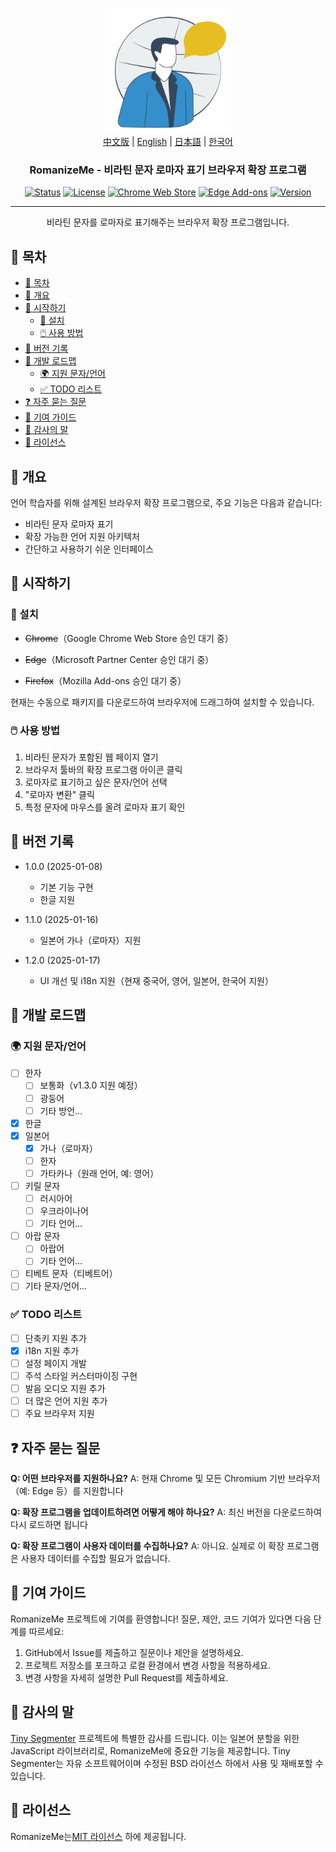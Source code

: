 <p align="center">
  <a href="" rel="noopener">
 <img width=200px height=200px src="assets/romanizemelogo256.png" alt="RomanizeMe - 브라우저 확장 프로그램 로고"></a>
 <br>
 <a href="./README.zh.md">中文版</a> | <a href="./README.md">English</a> | <a href="./README.ja.md">日本語</a> | <a href="./README.ko.md">한국어</a>
</p>

<h3 align="center">RomanizeMe - 비라틴 문자 로마자 표기 브라우저 확장 프로그램</h3>

<div align="center">

[![Status](https://img.shields.io/badge/status-active-success.svg)]()
[![License](https://img.shields.io/badge/license-MIT-blue.svg)](/LICENSE)
[![Chrome Web Store](https://img.shields.io/chrome-web-store/v/your-extension-id.svg)](https://chrome.google.com/webstore/detail/your-extension-id)
[![Edge Add-ons](https://img.shields.io/badge/edge-add--ons-blue.svg)](https://microsoftedge.microsoft.com/addons/detail/your-extension-id)
[![Version](https://img.shields.io/badge/version-1.2.0-blue.svg)](https://github.com/jeffminim/RomanizeMe/releases/tag/v1.2.0)

</div>

---

<p align="center"> 비라틴 문자를 로마자로 표기해주는 브라우저 확장 프로그램입니다.
    <br> 
</p>

## 📝 목차

- [📝 목차](#-목차)
- [🧐 개요 ](#-개요-)
- [🏁 시작하기 ](#-시작하기-)
  - [🔧 설치](#-설치)
  - [🖱️ 사용 방법](#️-사용-방법)
- [📅 버전 기록 ](#-버전-기록-)
- [📅 개발 로드맵 ](#-개발-로드맵-)
  - [🌍 지원 문자/언어 ](#-지원-문자언어-)
  - [✅ TODO 리스트](#-todo-리스트)
- [❓ 자주 묻는 질문 ](#-자주-묻는-질문-)
- [🤝 기여 가이드 ](#-기여-가이드-)
- [🙏 감사의 말 ](#-감사의-말-)
- [📜 라이선스 ](#-라이선스-)

## 🧐 개요 <a name = "개요"></a>

언어 학습자를 위해 설계된 브라우저 확장 프로그램으로, 주요 기능은 다음과 같습니다:

- 비라틴 문자 로마자 표기
- 확장 가능한 언어 지원 아키텍처
- 간단하고 사용하기 쉬운 인터페이스

## 🏁 시작하기 <a name = "시작하기"></a>

### 🔧 설치

- ~~Chrome~~（Google Chrome Web Store 승인 대기 중）

- ~~Edge~~（Microsoft Partner Center 승인 대기 중）

- ~~Firefox~~（Mozilla Add-ons 승인 대기 중）

현재는 수동으로 패키지를 다운로드하여 브라우저에 드래그하여 설치할 수 있습니다.

### 🖱️ 사용 방법

1. 비라틴 문자가 포함된 웹 페이지 열기
2. 브라우저 툴바의 확장 프로그램 아이콘 클릭
3. 로마자로 표기하고 싶은 문자/언어 선택
4. "로마자 변환" 클릭
5. 특정 문자에 마우스를 올려 로마자 표기 확인

## 📅 버전 기록 <a name = "버전-기록"></a>

- 1.0.0 (2025-01-08)
  - 기본 기능 구현
  - 한글 지원

- 1.1.0 (2025-01-16)
  - 일본어 가나（로마자）지원

- 1.2.0 (2025-01-17)
  - UI 개선 및 i18n 지원（현재 중국어, 영어, 일본어, 한국어 지원）

## 📅 개발 로드맵 <a name = "개발-로드맵"></a>

### 🌍 지원 문자/언어 <a name = "지원-문자언어"></a>

- [ ] 한자
  - [ ] 보통화（v1.3.0 지원 예정）
  - [ ] 광둥어
  - [ ] 기타 방언...
- [X] 한글
- [x] 일본어
  - [x] 가나（로마자）
  - [ ] 한자
  - [ ] 가타카나（원래 언어, 예: 영어）
- [ ] 키릴 문자
  - [ ] 러시아어
  - [ ] 우크라이나어
  - [ ] 기타 언어...
- [ ] 아랍 문자
  - [ ] 아랍어
  - [ ] 기타 언어...
- [ ] 티베트 문자（티베트어）
- [ ] 기타 문자/언어...

### ✅ TODO 리스트

- [ ] 단축키 지원 추가
- [x] i18n 지원 추가
- [ ] 설정 페이지 개발
- [ ] 주석 스타일 커스터마이징 구현
- [ ] 발음 오디오 지원 추가
- [ ] 더 많은 언어 지원 추가
- [ ] 주요 브라우저 지원

## ❓ 자주 묻는 질문 <a name = "자주-묻는-질문"></a>

**Q: 어떤 브라우저를 지원하나요?**
A: 현재 Chrome 및 모든 Chromium 기반 브라우저（예: Edge 등）를 지원합니다

**Q: 확장 프로그램을 업데이트하려면 어떻게 해야 하나요?**
A: 최신 버전을 다운로드하여 다시 로드하면 됩니다

**Q: 확장 프로그램이 사용자 데이터를 수집하나요?**
A: 아니요. 실제로 이 확장 프로그램은 사용자 데이터를 수집할 필요가 없습니다.

## 🤝 기여 가이드 <a name = "기여-가이드"></a>

RomanizeMe 프로젝트에 기여를 환영합니다! 질문, 제안, 코드 기여가 있다면 다음 단계를 따르세요:

1. GitHub에서 Issue를 제출하고 질문이나 제안을 설명하세요.
2. 프로젝트 저장소를 포크하고 로컬 환경에서 변경 사항을 적용하세요.
3. 변경 사항을 자세히 설명한 Pull Request를 제출하세요.

## 🙏 감사의 말 <a name = "감사의-말"></a>

[Tiny Segmenter](http://www.chasen.org/~taku/software/TinySegmenter/) 프로젝트에 특별한 감사를 드립니다. 이는 일본어 분할을 위한 JavaScript 라이브러리로, RomanizeMe에 중요한 기능을 제공합니다. Tiny Segmenter는 자유 소프트웨어이며 수정된 BSD 라이선스 하에서 사용 및 재배포할 수 있습니다.

## 📜 라이선스 <a name = "라이선스"></a>

RomanizeMe는[MIT 라이선스](/LICENSE) 하에 제공됩니다.
